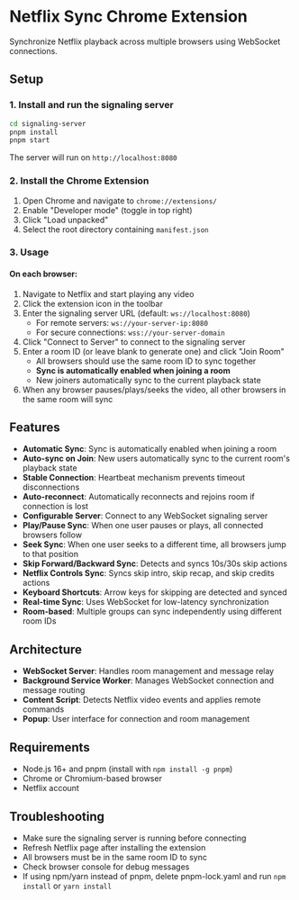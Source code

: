 # Netflix Sync Chrome Extension

Synchronize Netflix playback across multiple browsers using WebSocket connections.

## Setup

### 1. Install and run the signaling server

```bash
cd signaling-server
pnpm install
pnpm start
```

The server will run on `http://localhost:8080`

### 2. Install the Chrome Extension

1. Open Chrome and navigate to `chrome://extensions/`
2. Enable "Developer mode" (toggle in top right)
3. Click "Load unpacked"
4. Select the root directory containing `manifest.json`

### 3. Usage

#### On each browser:

1. Navigate to Netflix and start playing any video
2. Click the extension icon in the toolbar
3. Enter the signaling server URL (default: `ws://localhost:8080`)
   - For remote servers: `ws://your-server-ip:8080`
   - For secure connections: `wss://your-server-domain`
4. Click "Connect to Server" to connect to the signaling server
5. Enter a room ID (or leave blank to generate one) and click "Join Room"
   - All browsers should use the same room ID to sync together
   - **Sync is automatically enabled when joining a room**
   - New joiners automatically sync to the current playback state
6. When any browser pauses/plays/seeks the video, all other browsers in the same room will sync

## Features

- **Automatic Sync**: Sync is automatically enabled when joining a room
- **Auto-sync on Join**: New users automatically sync to the current room's playback state
- **Stable Connection**: Heartbeat mechanism prevents timeout disconnections
- **Auto-reconnect**: Automatically reconnects and rejoins room if connection is lost
- **Configurable Server**: Connect to any WebSocket signaling server
- **Play/Pause Sync**: When one user pauses or plays, all connected browsers follow
- **Seek Sync**: When one user seeks to a different time, all browsers jump to that position
- **Skip Forward/Backward Sync**: Detects and syncs 10s/30s skip actions
- **Netflix Controls Sync**: Syncs skip intro, skip recap, and skip credits actions
- **Keyboard Shortcuts**: Arrow keys for skipping are detected and synced
- **Real-time Sync**: Uses WebSocket for low-latency synchronization
- **Room-based**: Multiple groups can sync independently using different room IDs

## Architecture

- **WebSocket Server**: Handles room management and message relay
- **Background Service Worker**: Manages WebSocket connection and message routing
- **Content Script**: Detects Netflix video events and applies remote commands
- **Popup**: User interface for connection and room management

## Requirements

- Node.js 16+ and pnpm (install with `npm install -g pnpm`)
- Chrome or Chromium-based browser
- Netflix account

## Troubleshooting

- Make sure the signaling server is running before connecting
- Refresh Netflix page after installing the extension
- All browsers must be in the same room ID to sync
- Check browser console for debug messages
- If using npm/yarn instead of pnpm, delete pnpm-lock.yaml and run `npm install` or `yarn install`